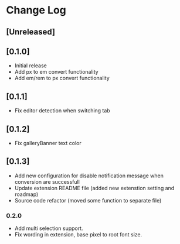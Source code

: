 # Change Log

## [Unreleased]

## [0.1.0]

- Initial release
- Add px to em convert functionality
- Add em/rem to px convert functionality

## [0.1.1]

- Fix editor detection when switching tab

## [0.1.2]

- Fix galleryBanner text color

## [0.1.3]

- Add new configuration for disable notification message when conversion are successfull
- Update extension README file (added new extenstion setting and roadmap)
- Source code refactor (moved some function to separate file)

### 0.2.0

- Add multi selection support.
- Fix wording in extension, base pixel to root font size.
